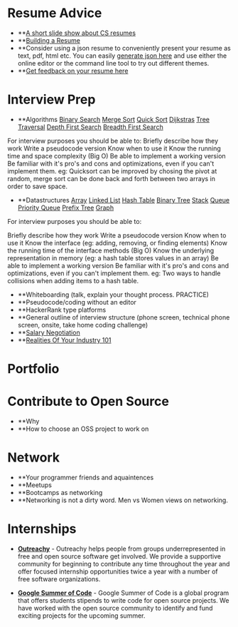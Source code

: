 # Resume Advice

- **[A short slide show about CS resumes](http://www.cs.usfca.edu/~parrt/doc/resume.pdf)
- **[Building a Resume](https://www.reddit.com/r/resumes/wiki/faq#wiki_building_a_resume)
- **Consider using a json resume to conveniently present your resume as text, pdf, html etc. You can easily [generate json here](http://registry.jsonresume.org/) and use either the online editor or the command line tool to try out different themes.
- **[Get feedback on your resume here](reddit.com/r/resumes)

# Interview Prep
- **Algorithms
[Binary Search](https://en.wikipedia.org/wiki/Binary_search_algorithm)
[Merge Sort](https://en.wikipedia.org/wiki/Merge_sort)
[Quick Sort](https://en.wikipedia.org/wiki/Quicksort)
[Dijkstras](https://en.wikipedia.org/wiki/Dijkstra%27s_algorithm)
[Tree Traversal](https://en.wikipedia.org/wiki/Tree_traversal)
[Depth First Search](https://en.wikipedia.org/wiki/Depth-first_search)
[Breadth First Search](https://en.wikipedia.org/wiki/Breadth-first_search)

For interview purposes you should be able to:
Briefly describe how they work
Write a pseudocode version
Know when to use it
Know the running time and space complexity (Big O)
Be able to implement a working version
Be familiar with it's pro's and cons and optimizations, even if you can't implement them. eg: Quicksort can be improved by chosing the pivot at random, merge sort can be done back and forth between two arrays in order to save space.

- **Datastructures 
[Array](https://en.wikipedia.org/wiki/Array_data_structure)
[Linked List](https://en.wikipedia.org/wiki/Linked_list)
[Hash Table](https://en.wikipedia.org/wiki/Hash_table)
[Binary Tree](https://en.wikipedia.org/wiki/Binary_tree)
[Stack](https://en.wikipedia.org/wiki/Stack_(abstract_data_type))
[Queue](https://en.wikipedia.org/wiki/Queue_(abstract_data_type))
[Priority Queue](https://en.wikipedia.org/wiki/Priority_queue)
[Prefix Tree](https://en.wikipedia.org/wiki/Trie)
[Graph](https://en.wikipedia.org/wiki/Graph_(abstract_data_type))

For interview purposes you should be able to:

Briefly describe how they work
Write a pseudocode version
Know when to use it
Know the interface (eg: adding, removing, or finding elements)
Know the running time of the interface methods (Big O)
Know the underlying representation in memory (eg: a hash table stores values in an array)
Be able to implement a working version
Be familiar with it's pro's and cons and optimizations, even if you can't implement them. eg: Two ways to handle collisions when adding items to a hash table.

- **Whiteboarding (talk, explain your thought process. PRACTICE)
- **Pseudocode/coding without an editor
- **HackerRank type platforms
- **General outline of interview structure (phone screen, technical phone screen, onsite, take home coding challenge)
- **[Salary Negotiation](http://www.kalzumeus.com/2012/01/23/salary-negotiation/)
- **[Realities Of Your Industry 101](http://www.kalzumeus.com/2011/10/28/dont-call-yourself-a-programmer/)

# Portfolio

# Contribute to Open Source
- **Why
- **How to choose an OSS project to work on

# Network
- **Your programmer friends and aquaintences
- **Meetups
- **Bootcamps as networking
- **Networking is not a dirty word. Men vs Women views on networking.

# Internships
- **[Outreachy](https://www.gnome.org/outreachy/)** - Outreachy helps people from groups underrepresented in free and open source software get involved. We provide a supportive community for beginning to contribute any time throughout the year and offer focused internship opportunities twice a year with a number of free software organizations.

- **[Google Summer of Code](https://www.google-melange.com/gsoc/homepage/google/gsoc2015)** - Google Summer of Code is a global program that offers students stipends to write code for open source projects. We have worked with the open source community to identify and fund exciting projects for the upcoming summer.









